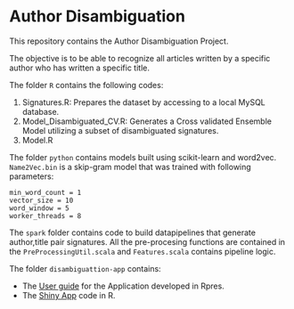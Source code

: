 # Author Disambiguation

This repository contains the Author Disambiguation Project.

The objective is to be able to recognize all articles written by a specific author who has written a specific title.

The folder `R` contains the following codes:

1. Signatures.R: Prepares the dataset by accessing to a local MySQL database.
2. Model_Disambiguated_CV.R: Generates a Cross validated Ensemble Model utilizing a subset of disambiguated signatures.
3. Model.R

The folder `python` contains models built using scikit-learn and word2vec. `Name2Vec.bin` is a skip-gram model that was trained with following parameters:
```
min_word_count = 1
vector_size = 10
word_window = 5
worker_threads = 8
```

The `spark` folder contains code to build datapipelines that generate author,title pair signatures. All the pre-procesing functions are contained in the `PreProcessingUtil.scala` and `Features.scala` contains pipeline logic. 

The folder `disambiguattion-app` contains:

- The [User guide](http://rpubs.com/Saulabrm/AuthorDisambiguation) for the Application developed in Rpres.
- The [Shiny App](https://saulabrm.shinyapps.io/disambiguation-app/) code in R.
